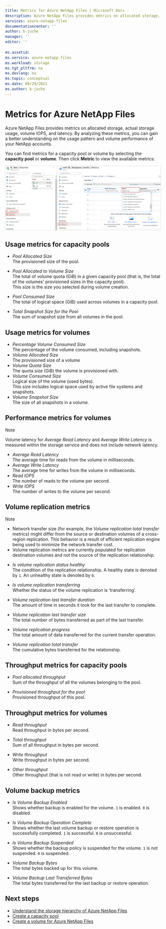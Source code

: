 ```yaml
---
title: Metrics for Azure NetApp Files | Microsoft Docs
description: Azure NetApp Files provides metrics on allocated storage, actual storage usage, volume IOPS, and latency. Use these metrics to understand usage and performance.
services: azure-netapp-files
documentationcenter: ''
author: b-juche
manager: ''
editor: ''

ms.assetid:
ms.service: azure-netapp-files
ms.workload: storage
ms.tgt_pltfrm: na
ms.devlang: na
ms.topic: conceptual
ms.date: 09/29/2021
ms.author: b-juche
---
```

# Metrics for Azure NetApp Files

Azure NetApp Files provides metrics on allocated storage, actual storage usage, volume IOPS, and latency. By analyzing these metrics, you can gain a better understanding on the usage pattern and volume performance of your NetApp accounts.  

You can find metrics for a capacity pool or volume by selecting the **capacity pool** or **volume**.  Then click **Metric** to view the available metrics: 

[ ![Snapshot that shows how to navigate to the Metric pull-down.](../media/azure-netapp-files/metrics-navigate-volume.png) ](../media/azure-netapp-files/metrics-navigate-volume.png#lightbox)

## <a name="capacity_pools"></a>Usage metrics for capacity pools

- *Pool Allocated Size*   
    The provisioned size of the pool.

- *Pool Allocated to Volume Size*  
    The total of volume quota (GiB) in a given capacity pool (that is, the total of the volumes' provisioned sizes in the capacity pool).  
    This size is the size you selected during volume creation.  

- *Pool Consumed Size*  
    The total of logical space (GiB) used across volumes in a capacity pool.  

- *Total Snapshot Size for the Pool*    
    The sum of snapshot size from all volumes in the pool.

## <a name="volumes"></a>Usage metrics for volumes

- *Percentage Volume Consumed Size*    
    The percentage of the volume consumed, including snapshots.  
- *Volume Allocated Size*   
    The provisioned size of a volume
- *Volume Quota Size*    
    The quota size (GiB) the volume is provisioned with.   
- *Volume Consumed Size*   
    Logical size of the volume (used bytes).  
    This size includes logical space used by active file systems and snapshots.  
- *Volume Snapshot Size*   
   The size of all snapshots in a volume.  

## Performance metrics for volumes

> [!NOTE] 
> Volume latency for *Average Read Latency* and *Average Write Latency* is measured within the storage service and does not include network latency.

- *Average Read Latency*   
    The average time for reads from the volume in milliseconds.
- *Average Write Latency*   
    The average time for writes from the volume in milliseconds.
- *Read IOPS*   
    The number of reads to the volume per second.
- *Write IOPS*   
    The number of writes to the volume per second.

## <a name="replication"></a>Volume replication metrics

> [!NOTE] 
> * Network transfer size (for example, the *Volume replication total transfer* metrics) might differ from the source or destination volumes of a cross-region replication. This behavior is a result of efficient replication engine being used to minimize the network transfer cost.
> * Volume replication metrics are currently populated for replication destination volumes and not the source of the replication relationship.

- *Is volume replication status healthy*   
    The condition of the replication relationship. A healthy state is denoted by `1`. An unhealthy state is denoted by `0`.

- *Is volume replication transferring*    
    Whether the status of the volume replication is ‘transferring’. 

- *Volume replication last transfer duration*   
    The amount of time in seconds it took for the last transfer to complete. 

- *Volume replication last transfer size*    
    The total number of bytes transferred as part of the last transfer. 

- *Volume replication progress*    
    The total amount of data transferred for the current transfer operation. 

- *Volume replication total transfer*   
    The cumulative bytes transferred for the relationship. 

## Throughput metrics for capacity pools   

* *Pool allocated throughput*    
    Sum of the throughput of all the volumes belonging to the pool.
    
* *Provisioned throughput for the pool*   
    Provisioned throughput of this pool.


## Throughput metrics for volumes   

* *Read throughput*   
    Read throughput in bytes per second.
    
* *Total throughput*   
    Sum of all throughput in bytes per second.

* *Write throughput*    
    Write throughput in bytes per second.

* *Other throughput*   
    Other throughput (that is not read or write) in bytes per second.

## Volume backup metrics  

* *Is Volume Backup Enabled*   
    Shows whether backup is enabled for the volume. `1` is enabled. `0` is disabled.

* *Is Volume Backup Operation Complete*   
    Shows whether the last volume backup or restore operation is successfully completed.  `1` is successful. `0` is unsuccessful.

* *Is Volume Backup Suspended*   
    Shows whether the backup policy is suspended for the volume.  `1` is not suspended. `0` is suspended.

* *Volume Backup Bytes*   
    The total bytes backed up for this volume.

* *Volume Backup Last Transferred Bytes*   
    The total bytes transferred for the last backup or restore operation.  

## Next steps

* [Understand the storage hierarchy of Azure NetApp Files](azure-netapp-files-understand-storage-hierarchy.md)
* [Create a capacity pool](azure-netapp-files-set-up-capacity-pool.md)
* [Create a volume for Azure NetApp Files](azure-netapp-files-create-volumes.md)
